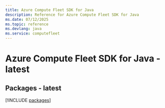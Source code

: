 ```yaml
---
title: Azure Compute Fleet SDK for Java
description: Reference for Azure Compute Fleet SDK for Java
ms.date: 07/12/2025
ms.topic: reference
ms.devlang: java
ms.service: computefleet
---
```

# Azure Compute Fleet SDK for Java - latest
## Packages - latest
[!INCLUDE [packages](compute-fleet-index.md)]